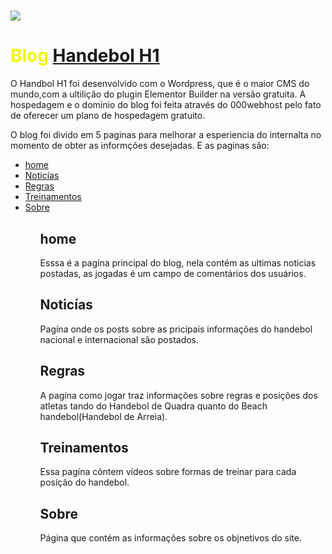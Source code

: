<h1 aling ="center">
	<img src =https://user-images.githubusercontent.com/62607775/80497166-77db6280-8940-11ea-95cd-6229c127f442.png >
</h1>
<h1><font color= "#f3f702">Blog <a href = https://handbolh1.000webhostapp.com/> Handebol H1 </a></font></h1>
<p>O Handbol H1 foi desenvolvido com o Wordpress, que é o maior CMS do mundo,com a ultilição do plugin Elementor Builder na versão gratuita. A hospedagem e o domínio do blog foi feita através do 000webhost pelo fato de oferecer um plano de hospedagem gratuito.</p>
<p>O blog foi divido em 5 paginas para melhorar a esperiencia do internalta no momento de obter as informções desejadas. E as paginas são:</p>
<ul>
	<li><a href ="#home">home</a></li>
	<li><a href ="#Noticías">Noticías</a></li>
	<li><a href ="#Regras">Regras</a></li>
	<li><a href ="#Treinamentos">Treinamentos</a></li>
	<li><a href ="#Sobre">Sobre</a></li>	
<ul>
<h2>home<a name="home"></a></h2> 
<p>Esssa é a pagína principal do blog, nela contém as ultimas noticias postadas, as jogadas é um campo de comentários dos usuários.</p>

<h2>Noticías<a name="Noticías"></a></h2>
<p>Pagína onde os posts sobre as pricípais informações do handebol nacional e internacional são postados.</p>

<h2>Regras<a name="Regras"></a></h2>
<p>A pagína como jogar traz informações sobre regras e posições dos atletas tando do Handebol de Quadra quanto do Beach handebol(Handebol de Arreia).</p>

<h2>Treinamentos<a name="Treinamentos"></a></h2>
<p>Essa pagína côntem vídeos sobre formas de treinar para cada posição do handebol.</p>

<h2>Sobre<a name="Sobre"></a></h2>
<p>Página que contém as informaçôes sobre os objnetivos do site.</p>